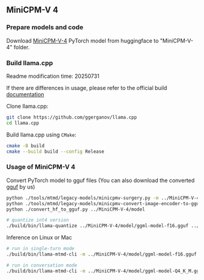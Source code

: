 ## MiniCPM-V 4

### Prepare models and code

Download [MiniCPM-V-4](https://huggingface.co/openbmb/MiniCPM-V-4) PyTorch model from huggingface to "MiniCPM-V-4" folder.


### Build llama.cpp
Readme modification time: 20250731

If there are differences in usage, please refer to the official build [documentation](https://github.com/ggerganov/llama.cpp/blob/master/docs/build.md)

Clone llama.cpp:
```bash
git clone https://github.com/ggerganov/llama.cpp
cd llama.cpp
```

Build llama.cpp using `CMake`:
```bash
cmake -B build
cmake --build build --config Release
```


### Usage of MiniCPM-V 4

Convert PyTorch model to gguf files (You can also download the converted [gguf](https://huggingface.co/openbmb/MiniCPM-V-4-gguf) by us)

```bash
python ./tools/mtmd/legacy-models/minicpmv-surgery.py -m ../MiniCPM-V-4
python ./tools/mtmd/legacy-models/minicpmv-convert-image-encoder-to-gguf.py -m ../MiniCPM-V-4 --minicpmv-projector ../MiniCPM-V-4/minicpmv.projector --output-dir ../MiniCPM-V-4/ --minicpmv_version 5
python ./convert_hf_to_gguf.py ../MiniCPM-V-4/model

# quantize int4 version
./build/bin/llama-quantize ../MiniCPM-V-4/model/ggml-model-f16.gguf ../MiniCPM-V-4/model/ggml-model-Q4_K_M.gguf Q4_K_M
```


Inference on Linux or Mac
```bash
# run in single-turn mode
./build/bin/llama-mtmd-cli -m ../MiniCPM-V-4/model/ggml-model-f16.gguf --mmproj ../MiniCPM-V-4/mmproj-model-f16.gguf -c 4096 --temp 0.7 --top-p 0.8 --top-k 100 --repeat-penalty 1.05 --image xx.jpg -p "What is in the image?"

# run in conversation mode
./build/bin/llama-mtmd-cli -m ../MiniCPM-V-4/model/ggml-model-Q4_K_M.gguf --mmproj ../MiniCPM-V-4/mmproj-model-f16.gguf
```
